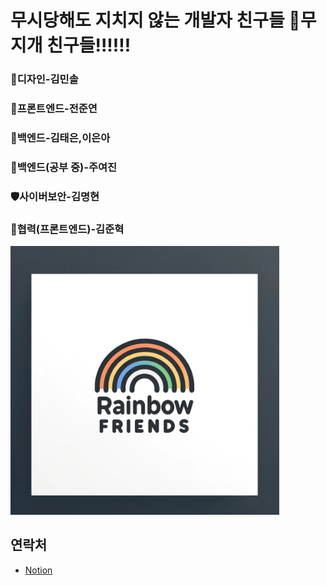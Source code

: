 <h1>무시당해도 지치지 않는 개발자 친구들 🌈무지개 친구들!!!!!!</h1>


### 🎨**디자인**-김민솔
### 📱프론트엔드-전준연
### 💾백엔드-김태은,이은아
### 🌱백엔드(공부 중)-주여진
### 🛡️사이버보안-김명현
### 🤝협력(프론트엔드)-김준혁
<img src="https://github.com/Rainbows-friends/.github/blob/main/logo/team_logo.png" alt="팀 로고" width="430" height="430">

## 연락처
+ [Notion](https://amondbabaro.notion.site/9541285b20654a5cb953ed3881f59551?pvs=4)
